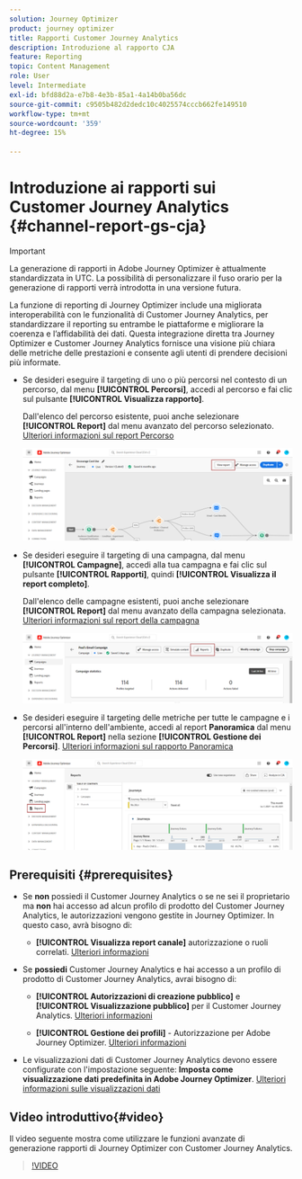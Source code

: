 ```yaml
---
solution: Journey Optimizer
product: journey optimizer
title: Rapporti Customer Journey Analytics
description: Introduzione al rapporto CJA
feature: Reporting
topic: Content Management
role: User
level: Intermediate
exl-id: bfd88d2a-e7b8-4e3b-85a1-4a14b0ba56dc
source-git-commit: c9505b482d2dedc10c4025574cccb662fe149510
workflow-type: tm+mt
source-wordcount: '359'
ht-degree: 15%

---
```


# Introduzione ai rapporti sui Customer Journey Analytics {#channel-report-gs-cja}

>[!IMPORTANT]
>
>La generazione di rapporti in Adobe Journey Optimizer è attualmente standardizzata in UTC. La possibilità di personalizzare il fuso orario per la generazione di rapporti verrà introdotta in una versione futura.

La funzione di reporting di Journey Optimizer include una migliorata interoperabilità con le funzionalità di Customer Journey Analytics, per standardizzare il reporting su entrambe le piattaforme e migliorare la coerenza e l’affidabilità dei dati. Questa integrazione diretta tra Journey Optimizer e Customer Journey Analytics fornisce una visione più chiara delle metriche delle prestazioni e consente agli utenti di prendere decisioni più informate.

* Se desideri eseguire il targeting di uno o più percorsi nel contesto di un percorso, dal menu **[!UICONTROL Percorsi]**, accedi al percorso e fai clic sul pulsante **[!UICONTROL Visualizza rapporto]**.

  Dall&#39;elenco del percorso esistente, puoi anche selezionare **[!UICONTROL Report]** dal menu avanzato del percorso selezionato. [Ulteriori informazioni sul report Percorso](journey-global-report-cja.md)

  ![](assets/gs-cja-report-3.png)

* Se desideri eseguire il targeting di una campagna, dal menu **[!UICONTROL Campagne]**, accedi alla tua campagna e fai clic sul pulsante **[!UICONTROL Rapporti]**, quindi **[!UICONTROL Visualizza il report completo]**.

  Dall&#39;elenco delle campagne esistenti, puoi anche selezionare **[!UICONTROL Report]** dal menu avanzato della campagna selezionata. [Ulteriori informazioni sul report della campagna](campaign-global-report-cja.md)

  ![](assets/gs-cja-report-2.png)

* Se desideri eseguire il targeting delle metriche per tutte le campagne e i percorsi all&#39;interno dell&#39;ambiente, accedi al report **Panoramica** dal menu **[!UICONTROL Report]** nella sezione **[!UICONTROL Gestione dei Percorsi]**. [Ulteriori informazioni sul rapporto Panoramica](channel-report-cja.md)

  ![](assets/gs-cja-report-1.png)

## Prerequisiti {#prerequisites}

* Se **non** possiedi il Customer Journey Analytics o se ne sei il proprietario ma **non** hai accesso ad alcun profilo di prodotto del Customer Journey Analytics, le autorizzazioni vengono gestite in Journey Optimizer. In questo caso, avrà bisogno di:

   * **[!UICONTROL Visualizza report canale]** autorizzazione o ruoli correlati. [Ulteriori informazioni](../administration/permissions.md)

* Se **possiedi** Customer Journey Analytics e hai accesso a un profilo di prodotto di Customer Journey Analytics, avrai bisogno di:

   * **[!UICONTROL Autorizzazioni di creazione pubblico]** e **[!UICONTROL Visualizzazione pubblico]** per il Customer Journey Analytics. [Ulteriori informazioni](https://experienceleague.adobe.com/en/docs/analytics-platform/using/technotes/access-control)

   * **[!UICONTROL Gestione dei profili]** - Autorizzazione per Adobe Journey Optimizer. [Ulteriori informazioni](../administration/permissions.md)

* Le visualizzazioni dati di Customer Journey Analytics devono essere configurate con l&#39;impostazione seguente: **Imposta come visualizzazione dati predefinita in Adobe Journey Optimizer**. [Ulteriori informazioni sulle visualizzazioni dati](https://experienceleague.adobe.com/en/docs/analytics-platform/using/cja-dataviews/create-dataview)

## Video introduttivo{#video}

Il video seguente mostra come utilizzare le funzioni avanzate di generazione rapporti di Journey Optimizer con Customer Journey Analytics.

>[!VIDEO](https://video.tv.adobe.com/v/3430413)